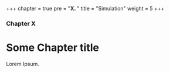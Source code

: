 +++
chapter = true
pre = "<b>X. </b>"
title = "Simulation"
weight = 5
+++

### Chapter X

# Some Chapter title

Lorem Ipsum.